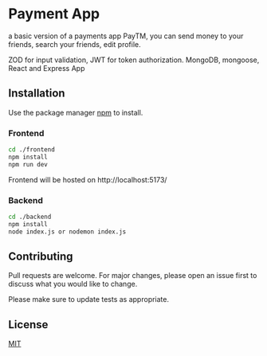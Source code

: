 # Payment App

a basic version of a payments app PayTM, you can send money to your friends, search your friends, edit profile. 

ZOD for input validation, JWT for token authorization.
MongoDB, mongoose, React and Express App

## Installation

Use the package manager [npm](https://www.npmjs.com/) to install.

### Frontend
```bash
cd ./frontend
npm install 
npm run dev
```
Frontend will be hosted on http://localhost:5173/
### Backend
```bash
cd ./backend
npm install 
node index.js or nodemon index.js
```


## Contributing

Pull requests are welcome. For major changes, please open an issue first
to discuss what you would like to change.

Please make sure to update tests as appropriate.

## License

[MIT](https://choosealicense.com/licenses/mit/)

